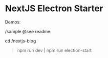 # NextJS Electron Starter


Demos:

/sample
@see readme

cd /nextjs-blog
> npm run dev | npm run election-start

